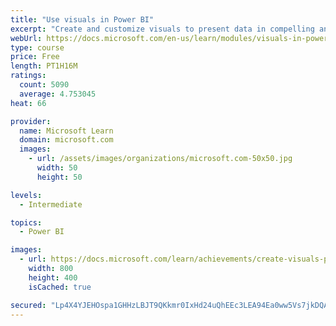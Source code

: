 ```yaml
---
title: "Use visuals in Power BI"
excerpt: "Create and customize visuals to present data in compelling and insightful ways."
webUrl: https://docs.microsoft.com/en-us/learn/modules/visuals-in-power-bi/
type: course
price: Free
length: PT1H16M
ratings:
  count: 5090
  average: 4.753045
heat: 66

provider:
  name: Microsoft Learn
  domain: microsoft.com
  images:
    - url: /assets/images/organizations/microsoft.com-50x50.jpg
      width: 50
      height: 50

levels:
  - Intermediate

topics:
  - Power BI

images:
  - url: https://docs.microsoft.com/learn/achievements/create-visuals-power-bi-desktop-social.png
    width: 800
    height: 400
    isCached: true

secured: "Lp4X4YJEHOspa1GHHzLBJT9QKkmr0IxHd24uQhEEc3LEA94Ea0ww5Vs7jkDQAs1YyhMukQCqEOoiN5di9AFRoJwAp7S45gXVrJRzHORBBS4K/Sw8DRj5Rp/0Fcz30qMMcRWZHztEDEDl0HSNu1kCrckFeQpADpuYXOHizwL2kTooFcUCIc3avwNS6AZz0sK+GWb2N6QEAAshKD730UGQNnxPG/lpGzPYvQYcvD1All3GHneYn1vkRna78BP0eLlhXfYMzRhQL4HUg3LJ8nrmHnbyY3t2qcs1Q63/2wkY7R5RQ5tAqEiCnRbuGzn6q7qVD5E4OddXUOmjbtcG9c3RMM4K3dgXjF8+dgLWWFUoXbzxbTqsm1MVwookwY0kIqMacD9zCR2Y3tip3wBTqqi5InOQF0OF1aCUQQft6gX8ctQ=;eV6FsIGFSv1OAGdDpxGumA=="
---
```


